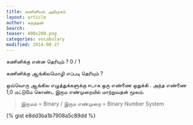 ```yaml
---
title: கணினியல் அறிமுகம்
layout: article 
author: கருத்தன்
Search:  
teaser: 400x200.png
categories: vocabulary
modified: 2014-08-27
---
```

கணினிக்கு என்ன தெரியும் ?
0 / 1

கணினிக்கு ஆங்கிலமொழி எப்படி தெரியும் ? 

ஒவ்வொரு ஆங்கில எழுத்துக்களுக்கு ஈடாக ஒரு எண்ணை ஒதுக்கி . அந்த எண்ணை 1,0 மட்டுமே கொண்ட இரும எண்முறையில் மாற்றுவதன் மூலம்.

> இருமம் = Binary / இரும எண்முறை = Binary Number System

{% gist e8dd3ba1b7908a5c89dd %}

